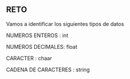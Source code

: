 ## RETO 
Vamos a identificar los siguientes tipos de datos

NUMEROS ENTEROS :  int

NUMEROS DECIMALES: float

CARACTER :  chaar

CADENA DE CARACTERES : string    
